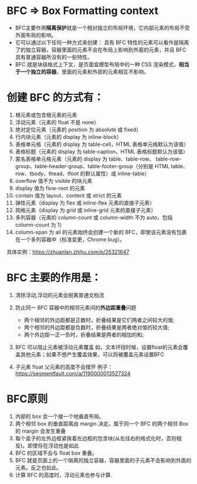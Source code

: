 # BFC => Box Formatting context

- BFC主要作用**隔离保护**就是一个相对独立的布局环境，它内部元素的布局不受外面布局的影响。
- 它可以通过以下任何一种方式来创建： 
具有 BFC 特性的元素可以看作是隔离了的独立容器，容器里面的元素不会在布局上影响到外面的元素，并且 BFC 具有普通容器所没有的一些特性。
- BFC 就是块级格式上下文，是页面盒模型布局中的一种 CSS 渲染模式，**相当于一个独立的容器**，里面的元素和外部的元素相互不影响。

# 创建 BFC 的方式有：
1. 根元素或包含根元素的元素
2. 浮动元素（元素的 float 不是 none）
3. 绝对定位元素（元素的 position 为 absolute 或 fixed）
4. 行内块元素（元素的 display 为 inline-block）
5. 表格单元格（元素的 display 为 table-cell，HTML 表格单元格默认为该值）
6. 表格标题（元素的 display 为 table-caption，HTML 表格标题默认为该值）
7. 匿名表格单元格元素（元素的 display 为 table、table-row、 table-row-group、table-header-group、table-footer-group（分别是 HTML table、row、tbody、thead、tfoot 的默认属性）或 inline-table）
8. overflow 值不为 visible 的块元素
9. display 值为 flow-root 的元素
10. contain 值为 layout、content 或 strict 的元素
11. 弹性元素（display 为 flex 或 inline-flex 元素的直接子元素）
12. 网格元素（display 为 grid 或 inline-grid 元素的直接子元素）
13. 多列容器（元素的 column-count 或 column-width 不为 auto，包括 column-count 为 1）
14. column-span 为 all 的元素始终会创建一个新的 BFC，即使该元素没有包裹在一个多列容器中（标准变更，Chrome bug）。


具体实例：https://zhuanlan.zhihu.com/p/25321647
# BFC 主要的作用是：
1. 清除浮动,浮动的元素会脱离普通文档流

2. 防止同一 BFC 容器中的相邻元素间的**外边距重叠**问题
    - 两个相邻的外边距都是正数时，折叠结果是它们两者之间较大的值;
    - 两个相邻的外边距都是负数时，折叠结果是两者绝对值的较大值;
    - 两个外边距一正一负时，折叠结果是两者的相加的和;

3. BFC 可以阻止元素被浮动元素覆盖
如，文本环绕时候，设置float的元素会覆盖其他元素；如果不想产生覆盖效果，可以将被覆盖元素设置BFC
4. 子元素 float 父元素的高度不会撑开
例子：https://segmentfault.com/a/1190000013527324


# BFC原则
1. 内部的 box 会一个接一个地垂直布局。
2. 两个相邻 box 的垂直距离由 margin 决定。属于同一个 BFC 的两个相邻 Box 的 margin 会发生重叠
3. 每个盒子的左外边框紧挨着左边框的包含块(从左往右的格式化时，否则相反)。即使存在浮动也是如此
4. BFC 的区域不会与 float box 重叠。
5. BFC 就是页面上的一个隔离的独立容器，容器里面的子元素不会影响到外面的元素。反之也如此。
6. 计算 BFC 的高度时，浮动元素也参与计算.
